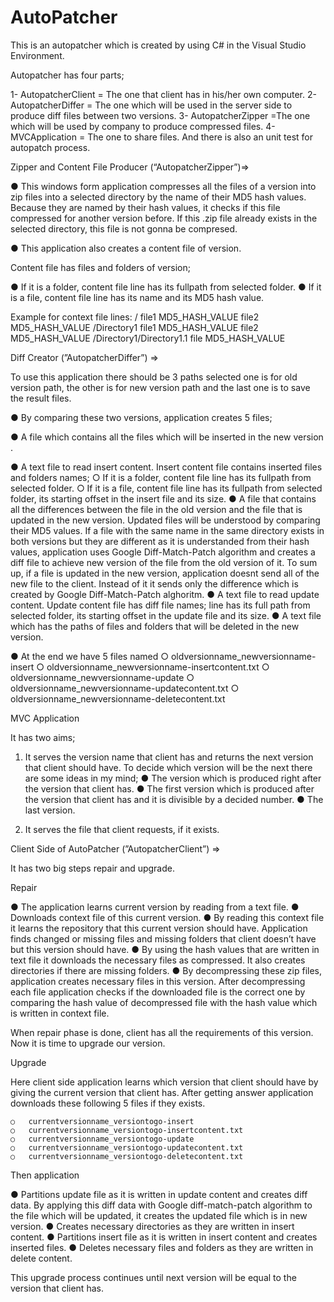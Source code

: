 # AutoPatcher
 
This is an autopatcher which is created by using C# in the Visual Studio Environment.  

Autopatcher has four parts;                	

1- AutopatcherClient =   The one that client has in his/her own computer. 
2- AutopatcherDiffer = The one which will be used in the server side to produce diff files between two versions. 
3- AutopatcherZipper =The one which will be used by company to produce compressed files. 
4- MVCApplication = The one to share files. 
  And there is also an unit test for autopatch process.
 
Zipper and Content File Producer (“AutopatcherZipper”)=>
 
  ● 	This windows form application compresses all the files of a version into zip files into a selected directory by the name of their MD5 hash values. Because they are named by their hash values, it checks if this file compressed for another version before. If this .zip file already exists in the selected directory, this file is not gonna be compresed.
 
  ● 	This application also creates a content file of version.
  
  Content file has files and folders of version;
 
  ● 	If it is a folder, content file line has its fullpath from selected folder. 
  ● 	If it is a file, content file line has its name and its MD5 hash value.
 
  Example for context file lines: 
  /
  file1    	MD5_HASH_VALUE
  file2   		MD5_HASH_VALUE
  /Directory1
  file1    	MD5_HASH_VALUE
  file2     	MD5_HASH_VALUE
  /Directory1/Directory1.1
  file     		MD5_HASH_VALUE

 
Diff Creator (”AutopatcherDiffer”) =>
 
  To use this application there should be 3 paths selected one is for old version path, the other is for new version path and the last one is to save the result files.
 


  ● 	By comparing these two versions, application creates 5 files;
 
  ● 	A file which contains all the files which will be inserted in the new version .

  ● 	A text file to read insert content. Insert content file contains inserted files and folders names; 
    ○   If it is a folder, content file line has its fullpath from selected folder. 
    ○   If it is a file, content file line has its fullpath from selected folder, its starting offset in the insert file and its size. 
  ● 	A file that contains all the differences between the file in the old version and the file that is updated in the new version. Updated files will be understood by comparing their MD5 values. If a file with the same name in the same directory exists in both versions but they are different as it is understanded from their hash values, application uses Google Diff-Match-Patch algorithm and creates a diff file to achieve new version of the file from the old version of it. To sum up, if a file is updated in the new version, application doesnt send all of the new file to the client. Instead of it it sends only the difference which is created by Google Diff-Match-Patch alghoritm. 
  ● 	A text file to read update content. Update content file has diff file names; line has its full path from selected folder, its starting offset in the update file and its size. 
  ● 	A text file which has the paths of files and folders that will be deleted in the new version. 
   
  ● 	At the end we have 5 files named
    ○   oldversionname_newversionname-insert
    ○   oldversionname_newversionname-insertcontent.txt
    ○   oldversionname_newversionname-update
    ○   oldversionname_newversionname-updatecontent.txt
    ○   oldversionname_newversionname-deletecontent.txt 

MVC Application
 
  It has two aims;

  1.   It serves the version name that client has and returns the next version that client should have. To decide which version will be the next there are some ideas in my mind; 
    ● The version which is produced right after the version that client has. 
    ● The first version which is produced after the version that client has and it is divisible by a decided number. 
    ● The last version. 

  2.   It serves the file that client requests, if it exists. 

Client Side of AutoPatcher (”AutopatcherClient”) =>
 
It has two big steps repair and upgrade.
 
Repair
 
  ● 	The application learns current version by reading from a text file. 
  ● 	Downloads context file of this current version. 
  ● 	By reading this context file it learns the repository that this current version should have. Application finds changed or missing files and missing folders that client doesn’t have but this version should have. 
  ● 	By using the hash values that are written in text file it downloads the necessary files as compressed. It also creates directories if there are missing folders. 
  ● 	By decompressing these zip files, application creates necessary files in this version. After decompressing each file application checks if the downloaded file is the correct one by comparing the hash value of decompressed file with the hash value which is written in context file.
   
  When repair phase is done, client has all the requirements of this version. Now it is time to upgrade our version.
   
Upgrade
 
  Here client side application learns which version that client should have by giving the current version that client has. After getting answer application downloads these following 5 files if they exists.
   
    ○   currentversionname_versiontogo-insert
    ○   currentversionname_versiontogo-insertcontent.txt
    ○   currentversionname_versiontogo-update
    ○   currentversionname_versiontogo-updatecontent.txt
    ○   currentversionname_versiontogo-deletecontent.txt
     
  Then application
   
  ● 	Partitions update file as it is written in update content and creates diff data. By applying this diff data with Google diff-match-patch algorithm to the file which will be updated, it creates the updated file which is in new version. 
  ● 	Creates necessary directories as they are written in insert content. 
  ● 	Partitions insert file as it is written in insert content and creates inserted files. 
  ● 	Deletes necessary files and folders as they are written in delete content.
   
  This upgrade process continues until next version will be equal to the version that client has.
   


	

	
